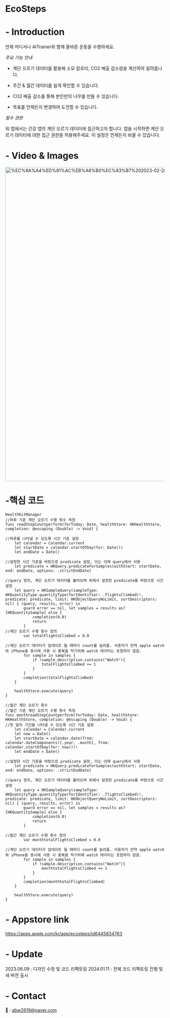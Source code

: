 # EcoSteps
 
# - Introduction

언제 어디서나 AITrainer와 함께 올바른 운동을 수행하세요.

 *주요 기능 안내*

- 계단 오르기 데이터를 활용해 소모 칼로리, CO2 배출 감소량을 계산하여 알려줍니다.

- 주간 & 월간 데이터를 쉽게 확인할 수 있습니다.

- CO2 배출 감소를 통해 본인만의 나무를 만들 수 있습니다.

- 목표를 언제든지 변경하여 도전할 수 있습니다.

*필수 권한*

위 앱에서는 건강 앱의 계단 오르기 데이터에 접근하고자 합니다. 앱을 시작하면 계단 오르기 데이터에 대한 접근 권한을 허용해주세요. 이 설정은 언제든지 바꿀 수 있습니다.

# - Video & Images
<img width="990" alt="%EC%8A%A4%ED%81%AC%EB%A6%B0%EC%83%B7%202023-02-28%20%EC%98%A4%ED%9B%84%201 24 51" src="https://user-images.githubusercontent.com/88021794/229042279-52d7e877-8e93-488b-9b4c-e17e1e10d518.png">

# -핵심 코드
    HealthKitManager
    //하루 기준 계단 오르기 수행 횟수 측정
    func readStepCountperform(forToday: Date, healthStore: HKHealthStore, completion: @escaping (Double) -> Void) {
    
    //하루를 나타낼 수 있도록 시간 기준 설정
        let calendar = Calendar.current
        let startDate = calendar.startOfDay(for: Date())
        let endDate = Date()
        
    //설정한 시간 기준을 바탕으로 predicate 설정, 이는 아래 query에서 사용
        let predicate = HKQuery.predicateForSamples(withStart: startDate, end: endDate, options: .strictEndDate)
       
    //query 정의, 계단 오르기 데이터를 불러오며 위에서 설정한 predicate를 바탕으로 시간 설정
        let query = HKSampleQuery(sampleType: HKQuantityType.quantityType(forIdentifier: .flightsClimbed)!, predicate: predicate, limit: HKObjectQueryNoLimit, sortDescriptors: nil) { (query, results, error) in
            guard error == nil, let samples = results as? [HKQuantitySample] else {
                completion(0.0)
                return
            }
    //계단 오르기 수행 횟수 정의       
            var totalFlightsClimbed = 0.0

    //계단 오르기 데이터가 업데이트 될 때마다 count를 늘려줌. 사용자가 만약 apple watch와 iPhone을 동시에 사용 시 중복을 막기위해 watch 데이터는 포함하지 않음.
            for sample in samples {
                if !sample.description.contains("Watch"){
                    totalFlightsClimbed += 1
                }
            }
            completion(totalFlightsClimbed)
        }
        
        healthStore.execute(query)
    }
    
    //월간 계단 오르기 횟수
    //월간 기준 계단 오르기 수행 횟수 측정
    func monthreadStepCountperform(forToday: Date, healthStore: HKHealthStore, completion: @escaping (Double) -> Void) {
    //한 달의 기간을 나타낼 수 있도록 시간 기준 설정
        let calendar = Calendar.current
        let now = Date()
        let startDate = calendar.date(from: calendar.dateComponents([.year, .month], from: calendar.startOfDay(for: now)))!
        let endDate = Date()
        
    //설정한 시간 기준을 바탕으로 predicate 설정, 이는 아래 query에서 사용
        let predicate = HKQuery.predicateForSamples(withStart: startDate, end: endDate, options: .strictEndDate)
        
    //query 정의, 계단 오르기 데이터를 불러오며 위에서 설정한 predicate를 바탕으로 시간 설정
        let query = HKSampleQuery(sampleType: HKQuantityType.quantityType(forIdentifier: .flightsClimbed)!, predicate: predicate, limit: HKObjectQueryNoLimit, sortDescriptors: nil) { (query, results, error) in
            guard error == nil, let samples = results as? [HKQuantitySample] else {
                completion(0.0)
                return
            }
            
    //월간 계단 오르기 수행 횟수 정의
            var monthtotalFlightsClimbed = 0.0

    //계단 오르기 데이터가 업데이트 될 때마다 count를 늘려줌. 사용자가 만약 apple watch와 iPhone을 동시에 사용 시 중복을 막기위해 watch 데이터는 포함하지 않음.
            for sample in samples {
                if !sample.description.contains("Watch"){
                    monthtotalFlightsClimbed += 1
                }
            }
            completion(monthtotalFlightsClimbed)
        }
        
        healthStore.execute(query)
    }


# - Appstore link

https://apps.apple.com/kr/app/ecosteps/id6445834763

# - Update

2023.06.09 : 디자인 수정 및 코드 리팩토링
2024.01.11 : 전체 코드 리팩토링 진행 및 새 버전 출시

# - Contact 

📧 : abw2619@naver.com
